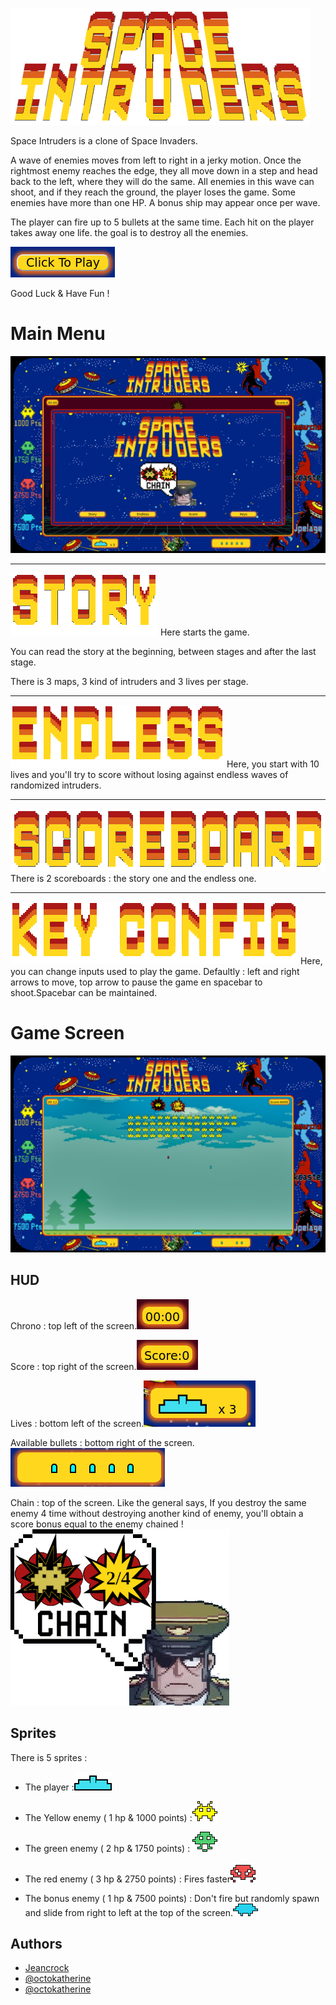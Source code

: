 
![Logo](https://github.com/Jeancrock/Space_Intruders/blob/main/style/ressources/logo.png?raw=true)

Space Intruders is a clone of Space Invaders.

A wave of enemies moves from left to right in a jerky motion. Once the rightmost enemy reaches the edge, they all move down in a step and head back to the left, where they will do the same. All enemies in this wave can shoot, and if they reach the ground, the player loses the game. Some enemies have more than one HP. A bonus ship may appear once per wave.

The player can fire up to 5 bullets at the same time. Each hit on the player takes away one life. the goal is to destroy all the enemies.

[![img](https://github.com/Jeancrock/Space_Intruders/blob/main/style/ressources/clic2play.png?raw=true)](https://jeancrock.github.io/Space_Intruders/)

Good Luck & Have Fun !

# Main Menu

![App Screenshot](https://github.com/Jeancrock/Space_Intruders/blob/main/style/ressources/screen.png?raw=true)

___
![Logo](https://github.com/Jeancrock/Space_Intruders/blob/main/style/ressources/Story.png?raw=true)
 Here starts the game. 

You can read the story at the beginning, between stages and after the last stage.

There is 3 maps, 3 kind of intruders and 3 lives per stage. 
___
 ![Logo](https://github.com/Jeancrock/Space_Intruders/blob/main/style/ressources/EM.png?raw=true)
 Here, you start with 10 lives and you'll try to score without losing
against endless waves of randomized intruders.
____

 ![Logo](https://github.com/Jeancrock/Space_Intruders/blob/main/style/ressources/Scoreboard.png?raw=true)
 There is 2 scoreboards : the story one and the endless one.
 ___
 
 ![Logo](https://github.com/Jeancrock/Space_Intruders/blob/main/style/ressources/KeyConf.png?raw=true)
 Here, you can change inputs used to play the game. 
Defaultly : left and right arrows to move, top arrow to pause the game en spacebar to shoot.Spacebar can be maintained.  

# Game Screen

![App Screenshot](https://github.com/Jeancrock/Space_Intruders/blob/main/style/ressources/gameScreen.png?raw=true)

## HUD

Chrono : top left of the screen.![App Screenshot](https://github.com/Jeancrock/Space_Intruders/blob/main/style/ressources/PastTime.png?raw=true)

Score : top right of the screen.![App Screenshot](https://github.com/Jeancrock/Space_Intruders/blob/main/style/ressources/ActualScore.png?raw=true)

Lives : bottom left of the screen.![App Screenshot](https://github.com/Jeancrock/Space_Intruders/blob/main/style/ressources/remainingLives.png?raw=true)

Available bullets : bottom right of the screen.![App Screenshot](https://github.com/Jeancrock/Space_Intruders/blob/main/style/ressources/RemainingBullets.png?raw=true)

Chain : top of the screen. Like the general says, If you destroy the same enemy 4 time without destroying another kind of enemy, you'll obtain a score bonus equal to the enemy chained !![App Screenshot](https://github.com/Jeancrock/Space_Intruders/blob/main/style/ressources/tuto.gif?raw=true)



## Sprites
There is 5 sprites : 

- The player :![App Screenshot](https://github.com/Jeancrock/Space_Intruders/blob/main/style/ressources/player.png?raw=true)

- The Yellow enemy ( 1 hp & 1000 points) :![App Screenshot](https://github.com/Jeancrock/Space_Intruders/blob/main/style/ressources/yellow.png?raw=true)

- The green enemy ( 2 hp & 1750 points) : ![App Screenshot](https://github.com/Jeancrock/Space_Intruders/blob/main/style/ressources/green.png?raw=true)

- The red enemy ( 3 hp & 2750 points) : Fires faster![App Screenshot](https://github.com/Jeancrock/Space_Intruders/blob/main/style/ressources/red.png?raw=true)

- The bonus enemy ( 1 hp & 7500 points) : Don't fire but randomly spawn and slide from right to left at the top of the screen.![App Screenshot](https://github.com/Jeancrock/Space_Intruders/blob/main/style/ressources/extra.png?raw=true)
## Authors

- [Jeancrock](https://www.github.com/octokatherine)
- [@octokatherine](https://www.github.com/octokatherine)
- [@octokatherine](https://www.github.com/octokatherine)


